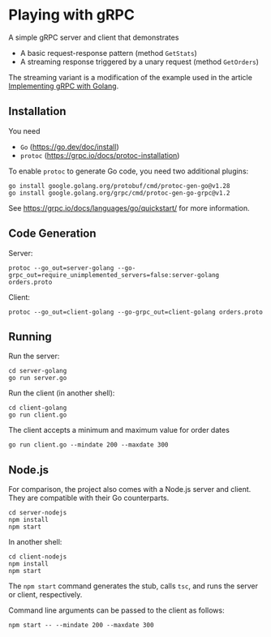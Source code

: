 # Playing with gRPC
A simple gRPC server and client that demonstrates
* A basic request-response pattern (method `GetStats`)
* A streaming response triggered by a unary request (method `GetOrders`)

The streaming variant is a modification of the example used in the article
[Implementing gRPC with Golang](https://medium.com/@josueparra2892/implementing-grpc-with-golang-71bd72a4561).

## Installation

You need
* `Go` (https://go.dev/doc/install)
* `protoc` (https://grpc.io/docs/protoc-installation)

To enable `protoc` to generate Go code, you need two additional plugins:
```shell
go install google.golang.org/protobuf/cmd/protoc-gen-go@v1.28
go install google.golang.org/grpc/cmd/protoc-gen-go-grpc@v1.2
```

See https://grpc.io/docs/languages/go/quickstart/ for more information.

## Code Generation

Server:
```shell
protoc --go_out=server-golang --go-grpc_out=require_unimplemented_servers=false:server-golang orders.proto
```
Client:
```shell
protoc --go_out=client-golang --go-grpc_out=client-golang orders.proto
```

## Running
Run the server:
```shell
cd server-golang
go run server.go
```

Run the client (in another shell):
```shell
cd client-golang
go run client.go
```
The client accepts a minimum and maximum value for order dates
```shell
go run client.go --mindate 200 --maxdate 300
```

## Node.js
For comparison, the project also comes with a Node.js server and client.
They are compatible with their Go counterparts.
```shell
cd server-nodejs
npm install
npm start
```
In another shell:
```shell
cd client-nodejs
npm install
npm start
```
The `npm start` command generates the stub, calls `tsc`, and runs the server or client, respectively.

Command line arguments can be passed to the client as follows:
```shell
npm start -- --mindate 200 --maxdate 300
```
